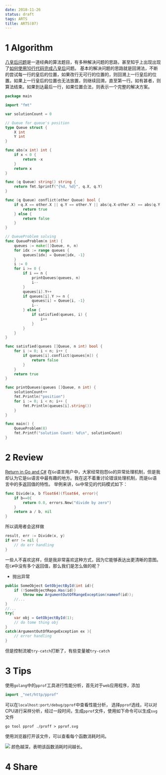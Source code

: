 ```yaml
---
date: 2018-11-26
status: draft
tags: ARTS
title: ARTS(07)
---
```


# 1 Algorithm
[八皇后问题](https://en.wikipedia.org/wiki/Eight_queens_puzzle)是一道经典的算法题目，有多种解决问题的思路，甚至知乎上出现出现了[如何使用10行代码完成八皇后](https://www.zhihu.com/question/28543312)问题。
基本的解决问题的思路就是回溯法，不断的尝试每一行的皇后的位置，如果改行无可行的位置的，则回溯上一行皇后的位置。如果上一行皇后的位置也无法放置，则继续回溯，直至第一行。如有甚者，则算法结束。如果到达最后一行，如果位置合法，则表示一个完整的解决方案。
```go
package main

import "fmt"

var solutionCount = 0

// Queue for queue's position
type Queue struct {
	X int
	Y int
}

func abs(x int) int {
	if x < 0 {
		return -x
	}
	return x
}

func (q Queue) string() string {
	return fmt.Sprintf("{%d, %d}", q.X, q.Y)
}

func (q Queue) conflict(other Queue) bool {
	if q.X == other.X || q.Y == other.Y || abs(q.X-other.X) == abs(q.Y-other.Y) {
		return true
	} else {
		return false
	}
}

// QueueProblem solving
func QueueProblem(n int) {
	queues := make([]Queue, n, n)
	for idx := range queues {
		queues[idx] = Queue{idx, -1}
	}
	i := 0
	for i >= 0 {
		if i == n {
			printQueues(queues, n)
			i--
		}
		queues[i].Y++
		if queues[i].Y >= n {
			queues[i] = Queue{i, -1}
			i--
		} else {
			if satisfied(queues, i) {
				i++
			}
		}
	}
}

func satisfied(queues []Queue, n int) bool {
	for i := 0; i < n; i++ {
		if queues[i].conflict(queues[n]) {
			return false
		}
	}
	return true
}

func printQueues(queues []Queue, n int) {
	solutionCount++
	fmt.Println("position")
	for i := 0; i < n; i++ {
		fmt.Println(queues[i].string())
	}
}

func main() {
	QueueProblem(8)
	fmt.Printf("solution Count: %d\n", solutionCount)
}
```
# 2 Review
[Return in Go and C#](https://roberto.selbach.ca/returns-in-go-and-c/)
在`Go`语言用户中，大家经常抱怨`Go`的异常处理机制，但是我却认为它是`Go`语言中最有趣的地方。我在这不着重讨论错误处理机制，而是`Go`语言中的多返回值的特性。
举例来讲，`Go`中常见的代码模式如下：
```go
func Divide(a, b float64)(float64, error){
    if b==0{
        return 0.0, errors.New("divide by zero")
    }
    return a / b, nil
}
```
所以调用者会这样做
```go
result, err := Divide(x, y)
if err != nil {
    // do err handling
}
```
一些人不喜欢这样，但是我非常喜欢这种方式，因为它能够表达出更清晰的意图。在`C#`中没有多个返回值，那么我们是怎么做的呢？
- 抛出异常
```csharp
public SomeObject GetObjectById(int id){
    if (!SomeObjectRepo.Has(id))
        throw new ArgumentOutOfRangeException(nameof(id));
    //...
}
//...
try{
    var obj = GetObjectById(1);
    // do tome thing obj
}
catch(ArgumentOutOfRangeException ex ){
    // error handling
}
```
但是控制流被`try-catch`打断了，有些变量被`try-catch`
# 3 Tips
使用`golang`中的`pprof`工具进行性能分析，首先对于`web`应用程序，添加
```go
import _"net/http/pprof"
```
可以在`localhost:port/debug/pprof`中查看性能分析， 选择`pprof`选线，可以对CPU进行采样分析，经过一段时间，生成`pprof`文件，使用如下命令可以生成`svg`文件
```
go tool pprof ./proff > pprof.svg
```
使用浏览器打开该文件，可以查看每个函数消耗时间。

![](./_image/2018-11-27-22-48-20.jpg)
颜色越深，表明该函数消耗时间越长。
# 4 Share

